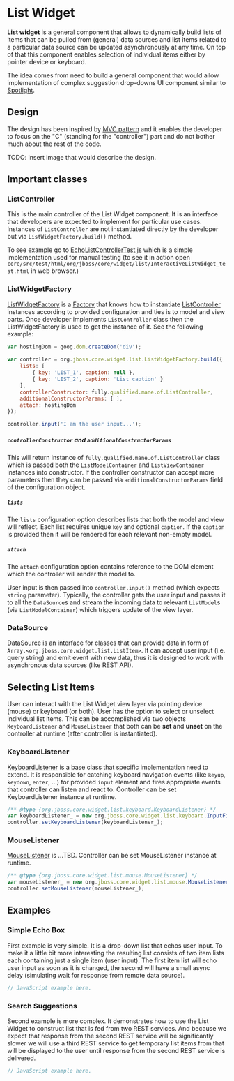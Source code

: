 # List Widget

**List widget** is a general component that allows to dynamically build lists of items that can be pulled from (general)
data sources and list items related to a particular data source can be updated asynchronously at any time.
On top of that this component enables selection of individual items either by pointer device or keyboard.

The idea comes from need to build a general component that would allow implementation of complex suggestion drop-downs
UI component similar to [Spotlight][].

[Spotlight]: http://en.wikipedia.org/wiki/Spotlight_(software)

## Design

The design has been inspired by [MVC pattern] and it enables the developer to focus on the "C" (standing for the "controller")
part and do not bother much about the rest of the code.

[MVC pattern]: http://en.wikipedia.org/wiki/Model%E2%80%93view%E2%80%93controller

TODO: insert image that would describe the design.

## Important classes


### ListController

This is the main controller of the List Widget component. It is an interface that developers are expected to implement
for particular use cases. Instances of `ListController` are not instantiated directly by the developer but via
`ListWidgetFactory.build()` method.

To see example go to [EchoListControllerTest.js](EchoListControllerTest.js) which is a simple implementation used
for manual testing (to see it in action open `core/src/test/html/org/jboss/core/widget/list/InteractiveListWidget_test.html`
in web browser.)

### ListWidgetFactory

[ListWidgetFactory](ListWidgetFactory.js) is a [Factory][] that knows how to instantiate [ListController](ListController.js)
instances according to provided configuration and ties is to model and view parts. Once developer implements
`ListController` class then the ListWidgetFactory is used to get the instance of it. See the following example:

```javascript
var hostingDom = goog.dom.createDom('div');
    
var controller = org.jboss.core.widget.list.ListWidgetFactory.build({
    lists: [
        { key: 'LIST_1', caption: null },
        { key: 'LIST_2', caption: 'List caption' }
    ],
    controllerConstructor: fully.qualified.mane.of.ListController,
    additionalConstructorParams: [ ],
    attach: hostingDom
});

controller.input('I am the user input...');
```

##### `controllerConstructor` and `additionalConstructorParams`

This will return instance of `fully.qualified.mane.of.ListController` class which is passed both the `ListModelContainer`
and `ListViewContainer` instances into constructor. If the controller constructor can accept more parameters then
they can be passed via `additionalConstructorParams` field of the configuration object.

##### `lists`

The `lists` configuration option describes lists that both the model and view will reflect. Each list requires unique
`key` and optional `caption`. If the `caption` is provided then it will be rendered for each relevant non-empty model.

##### `attach`

The `attach` configuration option contains reference to the DOM element which the controller will render the model to.

User input is then passed into `controller.input()` method (which expects `string` parameter). Typically, the controller
gets the user input and passes it to all the `DataSource`s and stream the incoming data to relevant `ListModel`s
(via `ListModelContainer`) which triggers update of the view layer. 

[Factory]: http://en.wikipedia.org/wiki/Factory_(object-oriented_programming)

### DataSource

[DataSource](datasource/DataSource.js) is an interface for classes that can provide data in form of `Array.<org.jboss.core.widget.list.ListItem>`.
It can accept user input (i.e. query string) and emit event with new data, thus it is designed to work with asynchronous
data sources (like REST API).

## Selecting List Items

User can interact with the List Widget view layer via pointing device (mouse) or keyboard (or both). User has the option to
select or unselect individual list items. This can be accomplished via two objects `KeyboardListener` and `MouseListener`
that both can be **set** and **unset** on the controller at runtime (after controller is instantiated).

### KeyboardListener

[KeyboardListener](keyboard/KeyboardListener.js) is a base class that specific implementation need to extend. It is
responsible for catching keyboard navigation events (like `keyup`, `keydown`, `enter`, ...) for provided `input` element
and fires appropriate events that controller can listen and react to. Controller can be set KeyboardListener instance
at runtime.

```javascript
/** @type {org.jboss.core.widget.list.keyboard.KeyboardListener} */
var keyboardListener_ = new org.jboss.core.widget.list.keyboard.InputFieldKeyboardListener(inputField);
controller.setKeyboardListener(keyboardListener_);
```

### MouseListener

[MouseListener](mouse/MouseListener.js) is ...TBD. Controller can be set MouseListener instance at runtime.

```javascript
/** @type {org.jboss.core.widget.list.mouse.MouseListener} */
var mouseListener_ = new org.jboss.core.widget.list.mouse.MouseListener(hostingDom);
controller.setMouseListener(mouseListener_);
```

## Examples

### Simple Echo Box

First example is very simple. It is a drop-down list that echos user input. To make it a little bit more interesting
the resulting list consists of two item lists each containing just a single item (user input). The first item list
will echo user input as soon as it is changed, the second will have a small async delay (simulating wait for response
from remote data source).

```javascript
// JavaScript example here.
```

### Search Suggestions

Second example is more complex. It demonstrates how to use the List Widget to construct list that is fed from two
REST services. And because we expect that response from the second REST service will be significantly slower we will
use a third REST service to get temporary list items from that will be displayed to the user until response from the
second REST service is delivered.

```javascript
// JavaScript example here.
```

